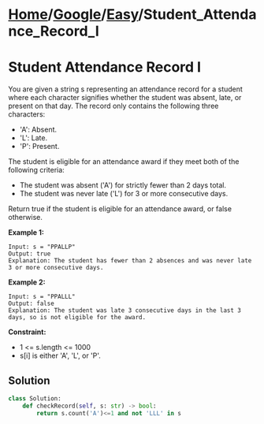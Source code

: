 # [Home](./../..)/[Google](./..)/[Easy](./)/Student_Attendance_Record_I
<h1>Student Attendance Record I</h1>

<p>
You are given a string s representing an attendance record for a student where each character signifies whether the student was absent, late, or present on that day. The record only contains the following three characters:
</p>

* 'A': Absent.
* 'L': Late.
* 'P': Present.

<p>
The student is eligible for an attendance award if they meet both of the following criteria:
</p>

* The student was absent ('A') for strictly fewer than 2 days total.
* The student was never late ('L') for 3 or more consecutive days.

<p>
Return true if the student is eligible for an attendance award, or false otherwise.
</p>

<b>Example 1:</b>

    Input: s = "PPALLP"
    Output: true
    Explanation: The student has fewer than 2 absences and was never late 3 or more consecutive days.

<b>Example 2:</b>

    Input: s = "PPALLL"
    Output: false
    Explanation: The student was late 3 consecutive days in the last 3 days, so is not eligible for the award.


<b>Constraint:</b>
- 1 <= s.length <= 1000
- s[i] is either 'A', 'L', or 'P'.

<h2>Solution</h2>

```python
class Solution:
    def checkRecord(self, s: str) -> bool:
        return s.count('A')<=1 and not 'LLL' in s
```
